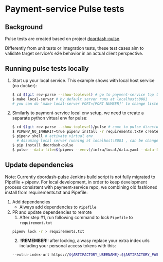 # Payment-service Pulse tests

## Background
Pulse tests are created based on project [doordash-pulse](https://github.com/doordash/doordash-pulse).

Differently from unit tests or integration tests, these test cases aim to validate target service's e2e behavior
in an actual client perspective.

## Running pulse tests locally

1. Start up your local service. This example shows with local host service (no docker):
    ```bash
    $ cd $(git rev-parse --show-toplevel) # go to payment-service top level dir
    $ make local-server # by default server runs at localhost:8081
    # you can do 'make local-server PORT=[PORT NUMBER]' to change listened port
    ```

2. Similarly to payment-service local env setup, we need to create a separate python virtual env for pulse:
    ```bash
    $ cd $(git rev-parse --show-toplevel)/pulse # come to pulse directory
    $ PIPENV_NO_INHERIT=true pipenv install -r requirements.txt# create virtual env and ignore existing virtual env in payment-service parent dir
    $ pipenv shell # activate virtual env
      # Assuming local server running at localhost:8081 , can be changed with "SERVICE_URI" in data.yml
    $ pip install doordash-pulse
    $ pulse --data-file=$(pipenv --venv)/infra/local/data.yaml --data-file=infra/local/data.yaml
    ```
## Update dependencies
Note: Currently doordash-pulse Jenkins build script is not fully migrated to Pipefile + pipenv.
For local development, in order to keep development process consistent with payment-service repo, we combining
old fashioned install from requirements.txt and Pipefile:
1. Add dependencies
    - Always add dependencies to `Pipefile`
2. PR and update dependencies to remote
    1. After step #1, run following command to lock `Pipefile` to `requirement.txt`
    ```bash
    pipenv lock -r > requirements.txt

    ```
    2. !!**REMEMBER**!! after locking, alwasy replace your extra index urls including your personal access tokens with this:
    ```bash
    --extra-index-url https://${ARTIFACTORY_USERNAME}:${ARTIFACTORY_PASSWORD}@ddartifacts.jfrog.io/ddartifacts/api/pypi/pypi-local/simple/

    ```
